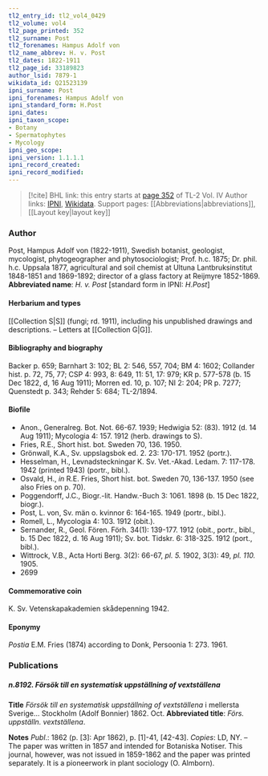 ```yaml
---
tl2_entry_id: tl2_vol4_0429
tl2_volume: vol4
tl2_page_printed: 352
tl2_surname: Post
tl2_forenames: Hampus Adolf von
tl2_name_abbrev: H. v. Post
tl2_dates: 1822-1911
tl2_page_id: 33189823
author_lsid: 7879-1
wikidata_id: Q21523139
ipni_surname: Post
ipni_forenames: Hampus Adolf von
ipni_standard_form: H.Post
ipni_dates: 
ipni_taxon_scope: 
- Botany
- Spermatophytes
- Mycology
ipni_geo_scope: 
ipni_version: 1.1.1.1
ipni_record_created: 
ipni_record_modified:
---
```


> [!cite] BHL link: this entry starts at [page 352](https://www.biodiversitylibrary.org/page/33189823) of TL-2 Vol. IV
> Author links: [IPNI](https://www.ipni.org/a/7879-1), [Wikidata](https://www.wikidata.org/wiki/Q21523139). Support pages: [[Abbreviations|abbreviations]], [[Layout key|layout key]]

### Author

Post, Hampus Adolf von (1822-1911), Swedish botanist, geologist, mycologist, phytogeographer and phytosociologist; Prof. h.c. 1875; Dr. phil. h.c. Uppsala 1877, agricultural and soil chemist at Ultuna Lantbruksinstitut 1848-1851 and 1869-1892; director of a glass factory at Reijmyre 1852-1869. 
**Abbreviated name**: *H. v. Post* \[standard form in IPNI: *H.Post*\]

#### Herbarium and types

[[Collection S|S]] (fungi; rd. 1911), including his unpublished drawings and descriptions. – Letters at [[Collection G|G]].

#### Bibliography and biography

Backer p. 659; Barnhart 3: 102; BL 2: 546, 557, 704; BM 4: 1602; Collander hist. p. 72, 75, 77; CSP 4: 993, 8: 649, 11: 51, 17: 979; KR p. 577-578 (b. 15 Dec 1822, d, 16 Aug 1911); Morren ed. 10, p. 107; NI 2: 204; PR p. 7277; Quenstedt p. 343; Rehder 5: 684; TL-2/1894.

#### Biofile

- Anon., Generalreg. Bot. Not. 66-67. 1939; Hedwigia 52: (83). 1912 (d. 14 Aug 1911); Mycologia 4: 157. 1912 (herb. drawings to S).
- Fries, R.E., Short hist. bot. Sweden 70, 136. 1950.
- Grönwall, K.A., Sv. uppslagsbok ed. 2. 23: 170-171. 1952 (portr.).
- Hesselman, H., Levnadsteckningar K. Sv. Vet.-Akad. Ledam. 7: 117-178. 1942 (printed 1943) (portr., bibl.).
- Osvald, H., *in* R.E. Fries, Short hist. bot. Sweden 70, 136-137. 1950 (see also Fries on p. 70).
- Poggendorff, J.C., Biogr.-lit. Handw.-Buch 3: 1061. 1898 (b. 15 Dec 1822, biogr.).
- Post, L. von, Sv. män o. kvinnor 6: 164-165. 1949 (portr., bibl.).
- Romell, L., Mycologia 4: 103. 1912 (obit.).
- Sernander, R., Geol. Fören. Förh. 34(1): 139-177. 1912 (obit., portr., bibl., b. 15 Dec 1822, d. 16 Aug 1911); Sv. bot. Tidskr. 6: 318-325. 1912 (port., bibl.).
- Wittrock, V.B., Acta Horti Berg. 3(2): 66-67, *pl. 5.* 1902, 3(3): 49, *pl. 110.* 1905.
- 2699

#### Commemorative coin

K. Sv. Vetenskapakademien skådepenning 1942.

#### Eponymy

*Postia* E.M. Fries (1874) according to Donk, Persoonia 1: 273. 1961.

### Publications

##### n.8192. Försök till en systematisk uppställning of vextställena

**Title**
*Försök till en systematisk uppställning of vextställena* i mellersta Sverige... Stockholm (Adolf Bonnier) 1862. Oct.
**Abbreviated title**: *Förs. uppställn. vextställena*.

**Notes**
*Publ*.: 1862 (p. \[3\]: Apr 1862), p. \[1\]-41, \[42-43\]. *Copies*: LD, NY. – The paper was written in 1857 and intended for Botaniska Notiser. This journal, however, was not issued in 1859-1862 and the paper was printed separately. It is a pioneerwork in plant sociology (O. Almborn).

